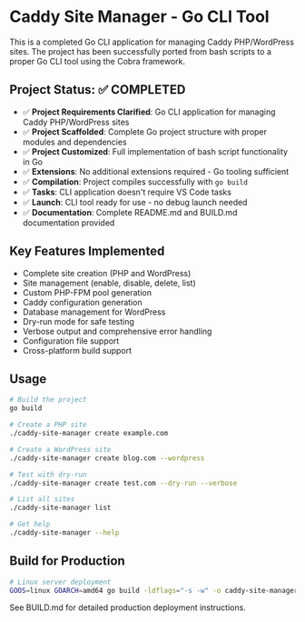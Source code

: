 # Caddy Site Manager - Go CLI Tool

This is a completed Go CLI application for managing Caddy PHP/WordPress sites. The project has been successfully ported from bash scripts to a proper Go CLI tool using the Cobra framework.

## Project Status: ✅ COMPLETED

- ✅ **Project Requirements Clarified**: Go CLI application for managing Caddy PHP/WordPress sites
- ✅ **Project Scaffolded**: Complete Go project structure with proper modules and dependencies
- ✅ **Project Customized**: Full implementation of bash script functionality in Go
- ✅ **Extensions**: No additional extensions required - Go tooling sufficient
- ✅ **Compilation**: Project compiles successfully with `go build`
- ✅ **Tasks**: CLI application doesn't require VS Code tasks
- ✅ **Launch**: CLI tool ready for use - no debug launch needed
- ✅ **Documentation**: Complete README.md and BUILD.md documentation provided

## Key Features Implemented

- Complete site creation (PHP and WordPress)
- Site management (enable, disable, delete, list)
- Custom PHP-FPM pool generation
- Caddy configuration generation
- Database management for WordPress
- Dry-run mode for safe testing
- Verbose output and comprehensive error handling
- Configuration file support
- Cross-platform build support

## Usage

```bash
# Build the project
go build

# Create a PHP site
./caddy-site-manager create example.com

# Create a WordPress site
./caddy-site-manager create blog.com --wordpress

# Test with dry-run
./caddy-site-manager create test.com --dry-run --verbose

# List all sites
./caddy-site-manager list

# Get help
./caddy-site-manager --help
```

## Build for Production

```bash
# Linux server deployment
GOOS=linux GOARCH=amd64 go build -ldflags="-s -w" -o caddy-site-manager-linux
```

See BUILD.md for detailed production deployment instructions.

